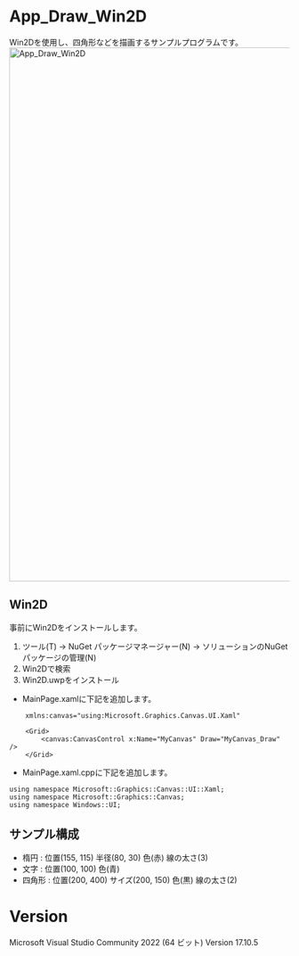 # App_Draw_Win2D

Win2Dを使用し、四角形などを描画するサンプルプログラムです。
<img width="958" alt="App_Draw_Win2D" src="https://github.com/user-attachments/assets/11053bb3-22d9-4ca3-ba53-7fb97097190f" />

## Win2D
事前にWin2Dをインストールします。
1. ツール(T) → NuGet パッケージマネージャー(N) → ソリューションのNuGetパッケージの管理(N)
2. Win2Dで検索
3. Win2D.uwpをインストール

* MainPage.xamlに下記を追加します。  
```
    xmlns:canvas="using:Microsoft.Graphics.Canvas.UI.Xaml"
```
    
```
    <Grid>
        <canvas:CanvasControl x:Name="MyCanvas" Draw="MyCanvas_Draw" />
    </Grid>
```

* MainPage.xaml.cppに下記を追加します。
```
using namespace Microsoft::Graphics::Canvas::UI::Xaml;
using namespace Microsoft::Graphics::Canvas;
using namespace Windows::UI;
```

## サンプル構成
* 楕円 : 位置(155, 115) 半径(80, 30) 色(赤) 線の太さ(3)
* 文字 : 位置(100, 100) 色(青)
* 四角形 : 位置(200, 400) サイズ(200, 150) 色(黒) 線の太さ(2)

# Version
Microsoft Visual Studio Community 2022 (64 ビット) Version 17.10.5
